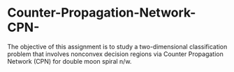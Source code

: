 # Counter-Propagation-Network-CPN-
The objective of this assignment is to study a two-dimensional classification problem that involves nonconvex decision regions via Counter Propagation Network (CPN) for double moon spiral n/w.
